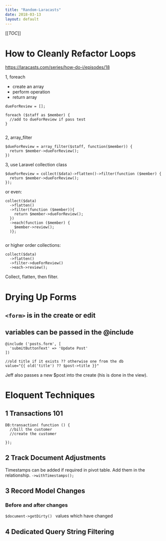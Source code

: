```yaml
---
title: "Random-Laracasts"
date: 2018-03-13
layout: default
---
```


[[_TOC_]]


# How to Cleanly Refactor Loops

https://laracasts.com/series/how-do-i/episodes/18

1, foreach
* create an array
* perform operation
* return array



```
dueForReview = [];

foreach ($staff as $member) {
  //add to dueForReview if pass test
}


```

2, array_filter
```
$dueForReview = array_filter($staff, function($member)) {
  return $member->dueForReview();
})

```

3, use Laravel collection class

```
$dueForReview = collect($data)->flatten()->filter(function ($member) {
  return $member->dueForReview();
});

```

or even:

```
collect($data)
  ->flatten()
  ->filter(function ($member)){
    return $member->dueForReview();
  })
  ->each(function ($member) {
    $member->review();
  )};


```

or higher order collections:

```
collect($data)
  ->flatten()
  ->filter->dueForReview()
  ->each->review();
```



Collect, flatten, then filter.

# Drying Up Forms
## ```<form>``` is in the create or edit
## variables can be passed in the @include
```
@include ('posts.form', [
  'submitButtonText' => 'Update Post'
])
```


```
//old title if it exists ?? otherwise one from the db
value="{{ old('title') ?? $post->title }}"
```

Jeff also passes a new $post into the create (his is done in the view). 

# Eloquent Techniques
## 1 Transactions 101

```
DB:transaction( function () {
  //bill the customer
  //create the customer

});

```

## 2 Track Document Adjustments
Timestamps can be added if required in pivot table.
Add them in the relationship.
```->withTimestamps();```


## 3 Record Model Changes
### Before and after changes

```$document->getDirty() ``` values which have changed




## 4 Dedicated Query String Filtering



